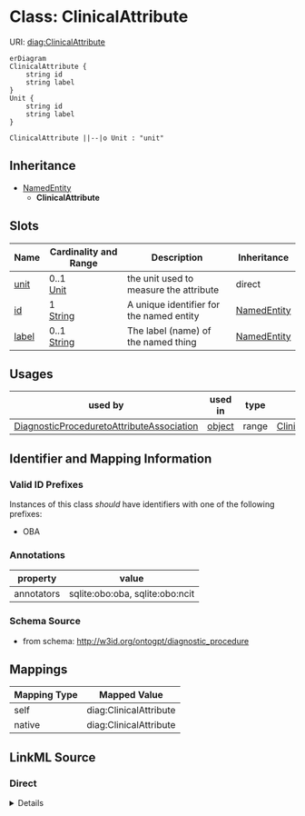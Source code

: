 

# Class: ClinicalAttribute



URI: [diag:ClinicalAttribute](http://w3id.org/ontogpt/diagnostic_procedure/ClinicalAttribute)



```mermaid
erDiagram
ClinicalAttribute {
    string id  
    string label  
}
Unit {
    string id  
    string label  
}

ClinicalAttribute ||--|o Unit : "unit"

```




## Inheritance
* [NamedEntity](NamedEntity.md)
    * **ClinicalAttribute**



## Slots

| Name | Cardinality and Range | Description | Inheritance |
| ---  | --- | --- | --- |
| [unit](unit.md) | 0..1 <br/> [Unit](Unit.md) | the unit used to measure the attribute | direct |
| [id](id.md) | 1 <br/> [String](String.md) | A unique identifier for the named entity | [NamedEntity](NamedEntity.md) |
| [label](label.md) | 0..1 <br/> [String](String.md) | The label (name) of the named thing | [NamedEntity](NamedEntity.md) |





## Usages

| used by | used in | type | used |
| ---  | --- | --- | --- |
| [DiagnosticProceduretoAttributeAssociation](DiagnosticProceduretoAttributeAssociation.md) | [object](object.md) | range | [ClinicalAttribute](ClinicalAttribute.md) |






## Identifier and Mapping Information


### Valid ID Prefixes

Instances of this class *should* have identifiers with one of the following prefixes:

* OBA






### Annotations

| property | value |
| --- | --- |
| annotators | sqlite:obo:oba, sqlite:obo:ncit |



### Schema Source


* from schema: http://w3id.org/ontogpt/diagnostic_procedure




## Mappings

| Mapping Type | Mapped Value |
| ---  | ---  |
| self | diag:ClinicalAttribute |
| native | diag:ClinicalAttribute |







## LinkML Source

<!-- TODO: investigate https://stackoverflow.com/questions/37606292/how-to-create-tabbed-code-blocks-in-mkdocs-or-sphinx -->

### Direct

<details>
```yaml
name: ClinicalAttribute
id_prefixes:
- OBA
annotations:
  annotators:
    tag: annotators
    value: sqlite:obo:oba, sqlite:obo:ncit
from_schema: http://w3id.org/ontogpt/diagnostic_procedure
is_a: NamedEntity
attributes:
  unit:
    name: unit
    description: the unit used to measure the attribute
    from_schema: http://w3id.org/ontogpt/diagnostic_procedure
    rank: 1000
    domain_of:
    - ClinicalAttribute
    range: Unit

```
</details>

### Induced

<details>
```yaml
name: ClinicalAttribute
id_prefixes:
- OBA
annotations:
  annotators:
    tag: annotators
    value: sqlite:obo:oba, sqlite:obo:ncit
from_schema: http://w3id.org/ontogpt/diagnostic_procedure
is_a: NamedEntity
attributes:
  unit:
    name: unit
    description: the unit used to measure the attribute
    from_schema: http://w3id.org/ontogpt/diagnostic_procedure
    rank: 1000
    alias: unit
    owner: ClinicalAttribute
    domain_of:
    - ClinicalAttribute
    range: Unit
  id:
    name: id
    annotations:
      prompt.skip:
        tag: prompt.skip
        value: 'true'
    description: A unique identifier for the named entity
    comments:
    - this is populated during the grounding and normalization step
    from_schema: http://w3id.org/ontogpt/diagnostic_procedure
    rank: 1000
    identifier: true
    alias: id
    owner: ClinicalAttribute
    domain_of:
    - NamedEntity
    - Publication
    range: string
    required: true
  label:
    name: label
    annotations:
      owl:
        tag: owl
        value: AnnotationProperty, AnnotationAssertion
    description: The label (name) of the named thing
    from_schema: http://w3id.org/ontogpt/diagnostic_procedure
    aliases:
    - name
    rank: 1000
    slot_uri: rdfs:label
    alias: label
    owner: ClinicalAttribute
    domain_of:
    - NamedEntity
    range: string

```
</details>